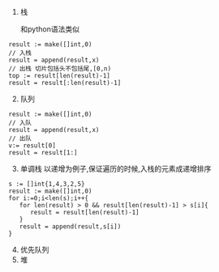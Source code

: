 1. 栈

   和python语法类似

```
result := make([]int,0)
// 入栈
result = append(result,x)
// 出栈 切片包括头不包括尾,[0,n)
top := result[len(result)-1]
result = result[:len(result)-1]
```

2. 队列

```
result := make([]int,0)
// 入队
result = append(result,x)
// 出队
v:= result[0]
result = result[1:]
```

3. 单调栈
以递增为例子,保证遍历的时候,入栈的元素成递增排序

```
s := []int{1,4,3,2,5}
result := make([]int,0)
for i:=0;i<len(s);i++{
   for len(result) > 0 && result[len(result)-1] > s[i]{
      result = result[len(result)-1]
   } 
   result = append(result,s[i])
} 
```

4. 优先队列
5. 堆